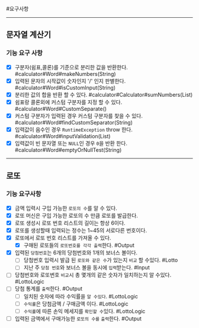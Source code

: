 #요구사항

-----

## 문자열 계산기
### 기능 요구 사항
 - [x] 구분자(쉼표,콜론)를 기준으로 분리한 값을 반환한다. #calculator#Word#makeNumbers(String)
 - [x] 입력된 문자의 시작값이 숫자인지 '/' 인지 판별한다. #calculator#Word#isCustomInput(String)
 - [x] 분리한 값의 합을 반환 할 수 있다. #calculator#Calculator#sumNumbers(List)
 - [x] 쉼표랑 콜론외에 커스텀 구분자를 지정 할 수 있다. #calculator#Word#CustomSeparate()
 - [x] 커스텀 구분자가 입력된 경우 커스텀 구분자를 찾을 수 있다. #calculator#Word#findCustomSeparator(String)
 - [x] 입력값이 음수인 경우 `RuntimeException` throw 한다. #calculator#Word#inputValidation(List)
 - [x] 입력값이 빈 문자열 또는 `NULL`인 경우 `0`을 반환 한다. #calculator#Word#emptyOrNullTest(String)

----------

## 로또
### 기능 요구사항

- [x] 금액 입력시 구입 가능한 `로또의 수`를 알 수 있다.
- [x] 로또 머신은 구입 가능한 로또의 수 만큼 로또를 발급한다.
- [x] 로또 생성시 로또 번호 리스트의 길이는 항상 6이다.
- [x] 로또를 생성할때 입력되는 정수는 1~45의 서로다른 번호이다.
- [x] 로또에서 로또 번호 리스트를 가져올 수 있다.
  - [x] 구매된 로또들의 `로또번호를 각각 출력`한다. #Output
- [x] 입력된 `당첨번호`는 6개의 당첨번호와 1개의 보너스 볼이다.
  - [ ] 당첨번호 입력시 발급 된 `로또와 같은 수`가 있는지 `비교` 할 수있다. #Lotto 
  - [ ] 지난 주 `당첨 번호`와 보너스 볼을 동시에 `입력`받는다. #Input
- [ ] 당첨번호와 로또번호 `비교`시 총 몇개의 같은 숫자가 일치하는지 알 수있다. #LottoLogic
- [ ] 당첨 통계를 `출력`한다. #Output
  - [ ] 일치된 숫자에 따라 수익률을 `알 수있다`. #LottoLogic
  - [ ] `수익률`은 당첨금액 / 구매금액 이다. #LottoLogic
  - [ ] `수익률`에 따른 손익 메세지를 `확인할 수`있다. #LottoLogic
- [ ] 입력된 금액에서 구매가능한 `로또의 수를` `출력`한다. #Output